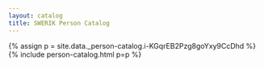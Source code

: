 ```yaml
---
layout: catalog
title: SWERIK Person Catalog
---
```

{% assign p = site.data._person-catalog.i-KGqrEB2Pzg8goYxy9CcDhd %}
{% include person-catalog.html p=p %}

